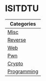# ISITDTU

| Categories       		| 
| ----------------------------- |
| [Misc](Misc/)			|
| [Reverse](Reverse/)		|
| [Web](Web/)			|
| [Pwn](Pwn/)			|
| [Crypto](Crypto/)		|
| [Programming](Programming/)	|

